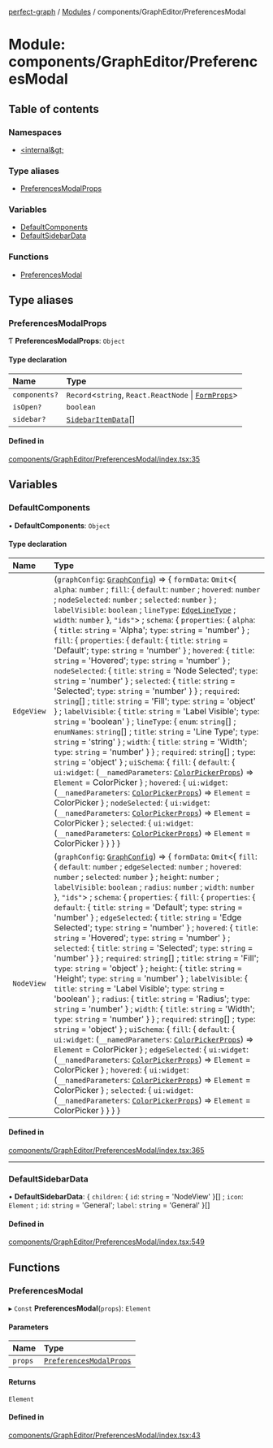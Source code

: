 [perfect-graph](../README.md) / [Modules](../modules.md) / components/GraphEditor/PreferencesModal

# Module: components/GraphEditor/PreferencesModal

## Table of contents

### Namespaces

- [&lt;internal\&gt;](components_GraphEditor_PreferencesModal._internal_.md)

### Type aliases

- [PreferencesModalProps](components_GraphEditor_PreferencesModal#preferencesmodalprops)

### Variables

- [DefaultComponents](components_GraphEditor_PreferencesModal#defaultcomponents)
- [DefaultSidebarData](components_GraphEditor_PreferencesModal#defaultsidebardata)

### Functions

- [PreferencesModal](components_GraphEditor_PreferencesModal#preferencesmodal)

## Type aliases

### PreferencesModalProps

Ƭ **PreferencesModalProps**: `Object`

#### Type declaration

| Name          | Type                                                                                                                  |
| :------------ | :-------------------------------------------------------------------------------------------------------------------- |
| `components?` | `Record`<`string`, `React.ReactNode` \| [`FormProps`](components_GraphEditor_PreferencesModal._internal_#formprops)\> |
| `isOpen?`     | `boolean`                                                                                                             |
| `sidebar?`    | [`SidebarItemData`](components_GraphEditor_PreferencesModal._internal_#sidebaritemdata)[]                             |

#### Defined in

[components/GraphEditor/PreferencesModal/index.tsx:35](https://github.com/MaastrichtU-IDS/perfect-graph/blob/7784cd6/src/components/GraphEditor/PreferencesModal/index.tsx#L35)

## Variables

### DefaultComponents

• **DefaultComponents**: `Object`

#### Type declaration

| Name       | Type                                                                                                                                                                                                                                                                                                                                                                                                                                                                                                                                                                                                                                                                                                                                                                                                                                                                                                                                                                                                                                                                                                                                                                                                                                                                                                                                                                                                                                                                                                                                                                                                                                                                                                                                                                                                                                                                                                                                                                                                             |
| :--------- | :--------------------------------------------------------------------------------------------------------------------------------------------------------------------------------------------------------------------------------------------------------------------------------------------------------------------------------------------------------------------------------------------------------------------------------------------------------------------------------------------------------------------------------------------------------------------------------------------------------------------------------------------------------------------------------------------------------------------------------------------------------------------------------------------------------------------------------------------------------------------------------------------------------------------------------------------------------------------------------------------------------------------------------------------------------------------------------------------------------------------------------------------------------------------------------------------------------------------------------------------------------------------------------------------------------------------------------------------------------------------------------------------------------------------------------------------------------------------------------------------------------------------------------------------------------------------------------------------------------------------------------------------------------------------------------------------------------------------------------------------------------------------------------------------------------------------------------------------------------------------------------------------------------------------------------------------------------------------------------------------------------------- |
| `EdgeView` | (`graphConfig`: [`GraphConfig`](components_Graph._internal_#graphconfig)) => { `formData`: `Omit`<{ `alpha`: `number` ; `fill`: { `default`: `number` ; `hovered`: `number` ; `nodeSelected`: `number` ; `selected`: `number` } ; `labelVisible`: `boolean` ; `lineType`: [`EdgeLineType`](components_EdgeContainer._internal_#edgelinetype) ; `width`: `number` }, `"ids"`\> ; `schema`: { `properties`: { `alpha`: { `title`: `string` = 'Alpha'; `type`: `string` = 'number' } ; `fill`: { `properties`: { `default`: { `title`: `string` = 'Default'; `type`: `string` = 'number' } ; `hovered`: { `title`: `string` = 'Hovered'; `type`: `string` = 'number' } ; `nodeSelected`: { `title`: `string` = 'Node Selected'; `type`: `string` = 'number' } ; `selected`: { `title`: `string` = 'Selected'; `type`: `string` = 'number' } } ; `required`: `string`[] ; `title`: `string` = 'Fill'; `type`: `string` = 'object' } ; `labelVisible`: { `title`: `string` = 'Label Visible'; `type`: `string` = 'boolean' } ; `lineType`: { `enum`: `string`[] ; `enumNames`: `string`[] ; `title`: `string` = 'Line Type'; `type`: `string` = 'string' } ; `width`: { `title`: `string` = 'Width'; `type`: `string` = 'number' } } ; `required`: `string`[] ; `type`: `string` = 'object' } ; `uiSchema`: { `fill`: { `default`: { `ui:widget`: (`__namedParameters`: [`ColorPickerProps`](components_GraphEditor_ColorPicker._internal_#colorpickerprops)) => `Element` = ColorPicker } ; `hovered`: { `ui:widget`: (`__namedParameters`: [`ColorPickerProps`](components_GraphEditor_ColorPicker._internal_#colorpickerprops)) => `Element` = ColorPicker } ; `nodeSelected`: { `ui:widget`: (`__namedParameters`: [`ColorPickerProps`](components_GraphEditor_ColorPicker._internal_#colorpickerprops)) => `Element` = ColorPicker } ; `selected`: { `ui:widget`: (`__namedParameters`: [`ColorPickerProps`](components_GraphEditor_ColorPicker._internal_#colorpickerprops)) => `Element` = ColorPicker } } } } |
| `NodeView` | (`graphConfig`: [`GraphConfig`](components_Graph._internal_#graphconfig)) => { `formData`: `Omit`<{ `fill`: { `default`: `number` ; `edgeSelected`: `number` ; `hovered`: `number` ; `selected`: `number` } ; `height`: `number` ; `labelVisible`: `boolean` ; `radius`: `number` ; `width`: `number` }, `"ids"`\> ; `schema`: { `properties`: { `fill`: { `properties`: { `default`: { `title`: `string` = 'Default'; `type`: `string` = 'number' } ; `edgeSelected`: { `title`: `string` = 'Edge Selected'; `type`: `string` = 'number' } ; `hovered`: { `title`: `string` = 'Hovered'; `type`: `string` = 'number' } ; `selected`: { `title`: `string` = 'Selected'; `type`: `string` = 'number' } } ; `required`: `string`[] ; `title`: `string` = 'Fill'; `type`: `string` = 'object' } ; `height`: { `title`: `string` = 'Height'; `type`: `string` = 'number' } ; `labelVisible`: { `title`: `string` = 'Label Visible'; `type`: `string` = 'boolean' } ; `radius`: { `title`: `string` = 'Radius'; `type`: `string` = 'number' } ; `width`: { `title`: `string` = 'Width'; `type`: `string` = 'number' } } ; `required`: `string`[] ; `type`: `string` = 'object' } ; `uiSchema`: { `fill`: { `default`: { `ui:widget`: (`__namedParameters`: [`ColorPickerProps`](components_GraphEditor_ColorPicker._internal_#colorpickerprops)) => `Element` = ColorPicker } ; `edgeSelected`: { `ui:widget`: (`__namedParameters`: [`ColorPickerProps`](components_GraphEditor_ColorPicker._internal_#colorpickerprops)) => `Element` = ColorPicker } ; `hovered`: { `ui:widget`: (`__namedParameters`: [`ColorPickerProps`](components_GraphEditor_ColorPicker._internal_#colorpickerprops)) => `Element` = ColorPicker } ; `selected`: { `ui:widget`: (`__namedParameters`: [`ColorPickerProps`](components_GraphEditor_ColorPicker._internal_#colorpickerprops)) => `Element` = ColorPicker } } } }                                                                                                              |

#### Defined in

[components/GraphEditor/PreferencesModal/index.tsx:365](https://github.com/MaastrichtU-IDS/perfect-graph/blob/7784cd6/src/components/GraphEditor/PreferencesModal/index.tsx#L365)

---

### DefaultSidebarData

• **DefaultSidebarData**: { `children`: { `id`: `string` = 'NodeView' }[] ; `icon`: `Element` ; `id`: `string` = 'General'; `label`: `string` = 'General' }[]

#### Defined in

[components/GraphEditor/PreferencesModal/index.tsx:549](https://github.com/MaastrichtU-IDS/perfect-graph/blob/7784cd6/src/components/GraphEditor/PreferencesModal/index.tsx#L549)

## Functions

### PreferencesModal

▸ `Const` **PreferencesModal**(`props`): `Element`

#### Parameters

| Name    | Type                                                                                     |
| :------ | :--------------------------------------------------------------------------------------- |
| `props` | [`PreferencesModalProps`](components_GraphEditor_PreferencesModal#preferencesmodalprops) |

#### Returns

`Element`

#### Defined in

[components/GraphEditor/PreferencesModal/index.tsx:43](https://github.com/MaastrichtU-IDS/perfect-graph/blob/7784cd6/src/components/GraphEditor/PreferencesModal/index.tsx#L43)
